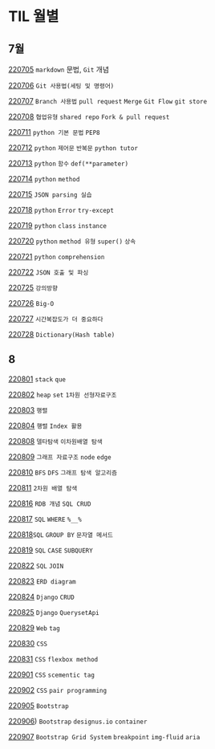 # TIL 월별

## 7월

[220705](https://github.com/riumr/TIL/tree/main/220705) `markdown` 문법, `Git` 개념

[220706](https://github.com/riumr/TIL/tree/main/220706) `Git 사용법(세팅 및 명령어)`

[220707](https://github.com/riumr/TIL/tree/main/220707) `Branch 사용법` `pull request` `Merge` `Git Flow` `git store`

[220708](https://github.com/riumr/TIL/tree/main/220708) `협업유형` `shared repo` `Fork & pull request`

[220711](https://github.com/riumr/TIL/tree/main/220711) `python 기본 문법` `PEP8`

[220712](https://github.com/riumr/TIL/tree/main/220712) `python` `제어문` `반복문` `python tutor`

[220713](https://github.com/riumr/TIL/tree/main/220713) `python` `함수` `def(**parameter)`

[220714](https://github.com/riumr/TIL/tree/main/220714) `python` `method`

[220715](https://github.com/riumr/01-PJT-01/tree/master/3회차/김태형) `JSON parsing 실습`

[220718](https://github.com/riumr/TIL/tree/main/220718) `python` `Error` `try-except`

[220719](https://github.com/riumr/TIL/tree/main/220719) `python` `class` `instance`

[220720](https://github.com/riumr/TIL/tree/main/220720) `python` `method 유형` `super()` `상속`

[220721](https://github.com/riumr/TIL/tree/main/220721) `python` `comprehension`

[220722](https://github.com/riumr/01-PJT-02/tree/7ff7029629be406f04679137636edaaf199c4026/3회차/김태형) `JSON 호출 및 파싱`

[220725](https://github.com/riumr/TIL/tree/main/220725) `강의방향`

[220726](https://github.com/riumr/TIL/tree/main/220726) `Big-O`

[220727](https://github.com/riumr/TIL/tree/main/220727) `시간복잡도가 더 중요하다`

[220728](https://github.com/riumr/TIL/tree/main/220728) `Dictionary(Hash table)`

## 8

[220801](https://github.com/riumr/TIL/tree/main/220801)  `stack` `que`

[220802](https://github.com/riumr/TIL/tree/main/220802) `heap` `set` `1차원 선형자료구조`

[220803](https://github.com/riumr/TIL/tree/main/220803) `행렬`

[220804](https://github.com/riumr/TIL/tree/main/220804) `행렬` `Index 활용`

[220808](https://github.com/riumr/TIL/tree/main/220808) `델타탐색` `이차원배열 탐색`

[220809](https://github.com/riumr/TIL/tree/main/220809) `그래프 자료구조` `node` `edge`

[220810](https://github.com/riumr/TIL/tree/main/220810) `BFS` `DFS` `그래프 탐색 알고리즘`

[220811](https://github.com/riumr/TIL/tree/main/220811) `2차원 배열 탐색`

[220816](https://github.com/riumr/TIL/tree/main/220816) `RDB 개념` `SQL CRUD`

[220817](https://github.com/riumr/TIL/tree/main/220817) `SQL` `WHERE` `%__%` 

[220818](https://github.com/riumr/TIL/tree/main/220818)`SQL` `GROUP BY` `문자열 메서드`

[220819](https://github.com/riumr/TIL/tree/main/220819) `SQL` `CASE` `SUBQUERY`

[220822](https://github.com/riumr/TIL/blob/fc82761627ac621f5ccac4e6a1c9665fe050f914/220822/Readme.md) `SQL` `JOIN`

[220823](https://github.com/riumr/TIL/blob/bc49b7c5bdc81163e777b25f07fd5bea7caca5a8/220823/220823.md) `ERD diagram`

[220824](https://github.com/riumr/TIL/blob/9bc66221e25bb091d3822855caacb22242ae7a73/220824/DB_07.md) `Django` `CRUD`

[220825](https://github.com/riumr/TIL/blob/f7720dcfc05142fa60b7d180d6a44444bff30220/220825/DB_08.md) `Django` `QuerysetApi`

[220829](https://github.com/riumr/TIL/blob/b65ede39468a5b99ed0a40e7bb39b158eb4f19f1/220829/%EC%8B%A4%EC%8A%B5.md) `Web` `tag`

[220830](https://github.com/riumr/TIL/tree/main/220830/실습내용) `CSS`

[220831](https://github.com/riumr/TIL/blob/99900d6ea71f9384e11201ad3c3b80bf07616619/220831/%EC%9E%90%EC%8A%B5%EB%82%B4%EC%9A%A9.md) `CSS` `flexbox method`

[220901](https://github.com/riumr/TIL/tree/main/220901/실습) `CSS` `scementic tag`

[220902](https://github.com/riumr/TIL/tree/main/220902/실습) `CSS` `pair programming`

[220905](https://github.com/riumr/TIL/tree/main/220905/실습)  `Bootstrap`

[220906](https://github.com/riumr/TIL/tree/main/220906/실습))  `Bootstrap` `designus.io` `container`

[220907](https://github.com/riumr/TIL/blob/02a4f3f135aafa127b10dcf5b0afb115668b154e/220907/220907.md)  `Bootstrap Grid System` `breakpoint` `img-fluid` `aria`
